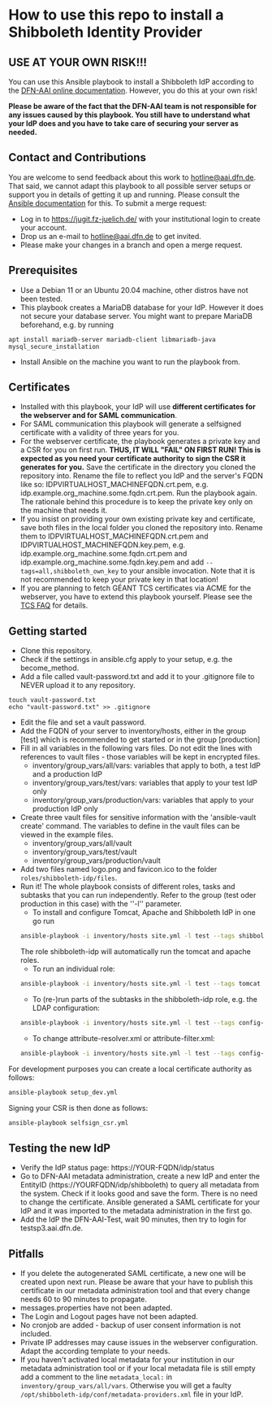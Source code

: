 # How to use this repo to install a Shibboleth Identity Provider

## USE AT YOUR OWN RISK!!!
You can use this Ansible playbook to install a Shibboleth IdP according to the [DFN-AAI online documentation](https://doku.tid.dfn.de/de:shibidp:uebersicht). However, you do this at your own risk!

**Please be aware of the fact that the DFN-AAI team is not responsible for any issues caused by this playbook. You still have to understand what your IdP does and you have to take care of securing your server as needed.**

## Contact and Contributions

You are welcome to send feedback about this work to hotline@aai.dfn.de. That said, we cannot adapt this playbook to all possible server setups or support you in details of getting it up and running. Please consult the [Ansible documentation](https://docs.ansible.com/ansible/latest/index.html) for this.
To submit a merge request:

* Log in to https://jugit.fz-juelich.de/ with your institutional login to create your account.
* Drop us an e-mail to hotline@aai.dfn.de to get invited.
* Please make your changes in a branch and open a merge request.

## Prerequisites

* Use a Debian 11 or an Ubuntu 20.04 machine, other distros have not been tested.
* This playbook creates a MariaDB database for your IdP. However it does not secure your database server. You might want to prepare MariaDB beforehand, e.g. by running
```
apt install mariadb-server mariadb-client libmariadb-java
mysql_secure_installation
```
* Install Ansible on the machine you want to run the playbook from.

## Certificates
* Installed with this playbook, your IdP will use **different certificates for the webserver and for SAML communication**.
* For SAML communication this playbook will generate a selfsigned certificate with a validity of three years for you.
* For the webserver certificate, the playbook generates a private key and a CSR for you on first run. **THUS, IT WILL "FAIL" ON FIRST RUN! This is expected as you need your certificate authority to sign the CSR it generates for you.** Save the certificate in the directory you cloned the repository into. Rename the file to reflect you IdP and the server's FQDN like so: IDPVIRTUALHOST_MACHINEFQDN.crt.pem, e.g. idp.example.org_machine.some.fqdn.crt.pem. Run the playbook again. The rationale behind this procedure is to keep the private key only on the machine that needs it.
* If you insist on providing your own existing private key and certificate, save both files in the local folder you cloned the repository into. Rename them to IDPVIRTUALHOST_MACHINEFQDN.crt.pem and IDPVIRTUALHOST_MACHINEFQDN.key.pem, e.g. idp.example.org_machine.some.fqdn.crt.pem and idp.example.org_machine.some.fqdn.key.pem and add `--tags=all,shibboleth_own_key` to your ansible invocation. Note that it is not recommended to keep your private key in that location!
* If you are planning to fetch GÉANT TCS certificates via ACME for the webserver, you have to extend this playbook yourself. Please see the [TCS FAQ](https://doku.tid.dfn.de/de:dfnpki:tcsfaq#acme1) for details.

## Getting started
* Clone this repository.
* Check if the settings in ansible.cfg apply to your setup, e.g. the become_method.
* Add a file called vault-password.txt and add it to your .gitignore file to NEVER upload it to any repository.
```
touch vault-password.txt
echo "vault-password.txt" >> .gitignore
```
* Edit the file and set a vault password.
* Add the FQDN of your server to inventory/hosts, either in the group [test] which is recommended to get started or in the group [production]
* Fill in all variables in the following vars files. Do not edit the lines with references to vault files - those variables will be kept in encrypted files.
  * inventory/group_vars/all/vars: variables that apply to both, a test IdP and a production IdP
  * inventory/group_vars/test/vars: variables that apply to your test IdP only
  * inventory/group_vars/production/vars: variables that apply to your production IdP only
* Create three vault files for sensitive information with the 'ansible-vault create' command. The variables to define in the vault files can be viewed in the example files.
  * inventory/group_vars/all/vault
  * inventory/group_vars/test/vault
  * inventory/group_vars/production/vault
* Add two files named logo.png and favicon.ico to the folder `roles/shibboleth-idp/files`.
* Run it! The whole playbook consists of different roles, tasks and subtasks that you can run independently. Refer to the group (test oder production in this case) with the ''-l'' parameter.
  * To install and configure Tomcat, Apache and Shibboleth IdP in one go run
  ```sh
  ansible-playbook -i inventory/hosts site.yml -l test --tags shibboleth_idp
  ```
  The role shibboleth-idp will automatically run the tomcat and apache roles.
  * To run an individual role:
  ```sh
  ansible-playbook -i inventory/hosts site.yml -l test --tags tomcat
  ```
  * To (re-)run parts of the subtasks in the shibboleth-idp role, e.g. the LDAP configuration:
  ```sh
  ansible-playbook -i inventory/hosts site.yml -l test --tags config-ldap
  ```
  * To change attribute-resolver.xml or attribute-filter.xml:
  ```sh
  ansible-playbook -i inventory/hosts site.yml -l test --tags config-attributes
  ```

For development purposes you can create a local certificate authority as follows:
```sh
ansible-playbook setup_dev.yml
```

Signing your CSR is then done as follows:
```sh
ansible-playbook selfsign_csr.yml
```

## Testing the new IdP
* Verify the IdP status page: https://YOUR-FQDN/idp/status
* Go to DFN-AAI metadata administration, create a new IdP and enter the EntityID (https://YOURFQDN/idp/shibboleth) to query all metadata from the system. Check if it looks good and save the form. There is no need to change the certificate. Ansible generated a SAML certificate for your IdP and it was imported to the metadata administration in the first go.
* Add the IdP the DFN-AAI-Test, wait 90 minutes, then try to login for testsp3.aai.dfn.de.

## Pitfalls
* If you delete the autogenerated SAML certificate, a new one will be created upon next run. Please be aware that your have to publish this certificate in our metadata administration tool and that every change needs 60 to 90 minutes to propagate.
* messages.properties have not been adapted.
* The Login and Logout pages have not been adapted.
* No cronjob are added - backup of user consent information is not included.
* Private IP addresses may cause issues in the webserver configuration. Adapt the according template to your needs.
* If you haven't activated local metadata for your institution in our metadata administration tool or if your local metadata file is still empty add a comment to the line `metadata_local:` in `inventory/group_vars/all/vars`. Otherwise you will get a faulty `/opt/shibboleth-idp/conf/metadata-providers.xml` file in your IdP.
